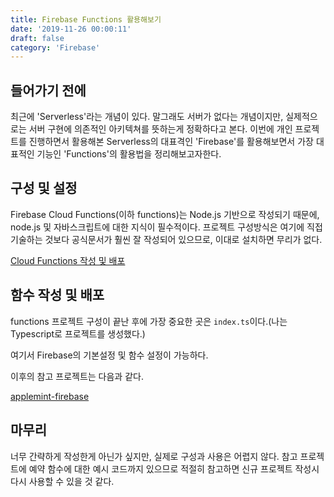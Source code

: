 ```yaml
---
title: Firebase Functions 활용해보기
date: '2019-11-26 00:00:11'
draft: false
category: 'Firebase'
---
```


## 들어가기 전에

최근에 'Serverless'라는 개념이 있다. 말그래도 서버가 없다는 개념이지만, 실제적으로는 서버 구현에 의존적인 아키텍쳐를 뜻하는게 정확하다고 본다. 이번에 개인 프로젝트를 진행하면서 활용해본 Serverless의 대표격인 'Firebase'를 활용해보면서 가장 대표적인 기능인 'Functions'의 활용법을 정리해보고자한다.

## 구성 및 설정

Firebase Cloud Functions(이하 functions)는 Node.js 기반으로 작성되기 때문에, node.js 및 자바스크립트에 대한 지식이 필수적이다. 프로젝트 구성방식은 여기에 직접 기술하는 것보다 공식문서가 훨씬 잘 작성되어 있으므로, 이대로 설치하면 무리가 없다.

[Cloud Functions 작성 및 배포](https://firebase.google.com/docs/functions/get-started?hl=ko)

## 함수 작성 및 배포

functions 프로젝트 구성이 끝난 후에 가장 중요한 곳은 `index.ts`이다.(나는 Typescript로 프로젝트를 생성했다.)

여기서 Firebase의 기본설정 및 함수 설정이 가능하다.

이후의 참고 프로젝트는 다음과 같다.

[applemint-firebase](https://github.com/rlatmfrl24/applemint-firebase)

## 마무리

너무 간략하게 작성한게 아닌가 싶지만, 실제로 구성과 사용은 어렵지 않다. 참고 프로젝트에 예약 함수에 대한 예시 코드까지 있으므로 적절히 참고하면 신규 프로젝트 작성시 다시 사용할 수 있을 것 같다.
